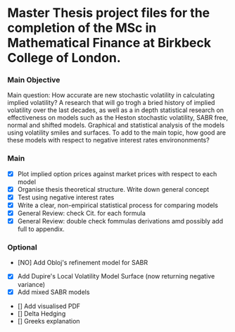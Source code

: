 # Master Thesis project files for the completion of the MSc in Mathematical Finance at Birkbeck College of London.

### Main Objective
Main question: How accurate are new stochastic volatility in calculating implied volatility? 
A research that will go trogh a bried history of implied volatility over the last decades, as well as a in depth statistical research on effectiveness on models such as the Heston stochastic volatility, SABR free, normal and shifted models. Graphical and statistical analysis of the models using volatility smiles and surfaces.
To add to the main topic, how good are these models with respect to negative interest rates environonments?

### Main
- [X] Plot implied option prices against market prices with respect to each model
- [X] Organise thesis theoretical structure. Write down general concept
- [X] Test using negative interest rates
- [X] Write a clear, non-empirical statistical process for comparing models
- [X] General Review: check Cit. for each formula
- [X] General Review: double check fommulas derivations amd possibly add full to appendix. 

### Optional
- [NO] Add Obloj's refinement model for SABR
- [X] Add Dupire's Local Volatility Model Surface (now returning negative variance)
- [X] Add mixed SABR models
- [] Add visualised PDF 
- [] Delta Hedging 
- [] Greeks explanation 
